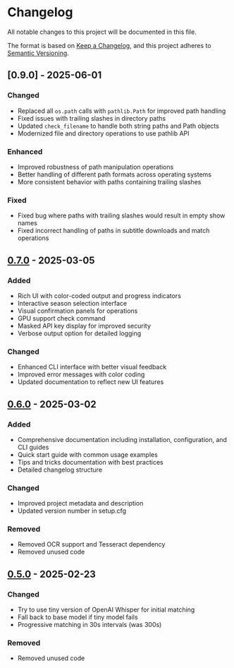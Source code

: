 # Changelog

All notable changes to this project will be documented in this file.

The format is based on [Keep a Changelog](https://keepachangelog.com/en/1.1.0/),
and this project adheres to [Semantic Versioning](https://semver.org/spec/v2.0.0.html).

## [0.9.0] - 2025-06-01

### Changed
- Replaced all `os.path` calls with `pathlib.Path` for improved path handling
- Fixed issues with trailing slashes in directory paths
- Updated `check_filename` to handle both string paths and Path objects
- Modernized file and directory operations to use pathlib API

### Enhanced
- Improved robustness of path manipulation operations
- Better handling of different path formats across operating systems
- More consistent behavior with paths containing trailing slashes

### Fixed
- Fixed bug where paths with trailing slashes would result in empty show names
- Fixed incorrect handling of paths in subtitle downloads and match operations

## [0.7.0] - 2025-03-05

### Added
- Rich UI with color-coded output and progress indicators
- Interactive season selection interface
- Visual confirmation panels for operations
- GPU support check command
- Masked API key display for improved security
- Verbose output option for detailed logging

### Changed
- Enhanced CLI interface with better visual feedback
- Improved error messages with color coding
- Updated documentation to reflect new UI features

## [0.6.0] - 2025-03-02

### Added
- Comprehensive documentation including installation, configuration, and CLI guides
- Quick start guide with common usage examples
- Tips and tricks documentation with best practices
- Detailed changelog structure

### Changed
- Improved project metadata and description
- Updated version number in setup.cfg

### Removed
- Removed OCR support and Tesseract dependency
- Removed unused code

## [0.5.0] - 2025-02-23

### Changed
- Try to use tiny version of OpenAI Whisper for initial matching
- Fall back to base model if tiny model fails
- Progressive matching in 30s intervals (was 300s)

### Removed
- Removed unused code

[0.7.0]: https://github.com/Jsakkos/mkv-episode-matcher/releases/tag/v0.7.0
[0.6.0]: https://github.com/Jsakkos/mkv-episode-matcher/releases/tag/v0.6.0
[0.5.0]: https://github.com/Jsakkos/mkv-episode-matcher/releases/tag/v0.5.0
